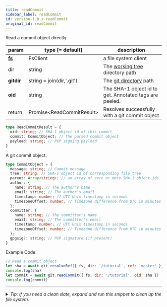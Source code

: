 ```yaml
---
title: readCommit
sidebar_label: readCommit
id: version-1.0.x-readCommit
original_id: readCommit
---
```


Read a commit object directly

| param          | type [= default]            | description                                            |
| -------------- | --------------------------- | ------------------------------------------------------ |
| [**fs**](./fs) | FsClient                    | a file system client                                   |
| dir            | string                      | The [working tree](dir-vs-gitdir.md) directory path    |
| **gitdir**     | string = join(dir,'.git')   | The [git directory](dir-vs-gitdir.md) path             |
| **oid**        | string                      | The SHA-1 object id to get. Annotated tags are peeled. |
| return         | Promise\<ReadCommitResult\> | Resolves successfully with a git commit object         |

```ts
type ReadCommitResult = {
  oid: string; // SHA-1 object id of this commit
  commit: CommitObject; // the parsed commit object
  payload: string; // PGP signing payload
}
```

A git commit object.

```ts
type CommitObject = {
  message: string; // Commit message
  tree: string; // SHA-1 object id of corresponding file tree
  parent: Array<string>; // an array of zero or more SHA-1 object ids
  author: {
    name: string; // The author's name
    email: string; // The author's email
    timestamp: number; // UTC Unix timestamp in seconds
    timezoneOffset: number; // Timezone difference from UTC in minutes
  };
  committer: {
    name: string; // The committer's name
    email: string; // The committer's email
    timestamp: number; // UTC Unix timestamp in seconds
    timezoneOffset: number; // Timezone difference from UTC in minutes
  };
  gpgsig?: string; // PGP signature (if present)
}
```

Example Code:

```js live
// Read a commit object
let sha = await git.resolveRef({ fs, dir: '/tutorial', ref: 'master' })
console.log(sha)
let commit = await git.readCommit({ fs, dir: '/tutorial', oid: sha })
console.log(commit)
```


---

<details>
<summary><i>Tip: If you need a clean slate, expand and run this snippet to clean up the file system.</i></summary>

```js live
window.fs = new LightningFS('fs', { wipe: true })
window.pfs = window.fs.promises
console.log('done')
```
</details>

<script>
(function rewriteEditLink() {
  const el = document.querySelector('a.edit-page-link.button');
  if (el) {
    el.href = 'https://github.com/isomorphic-git/isomorphic-git/edit/master/src/api/readCommit.js';
  }
})();
</script>